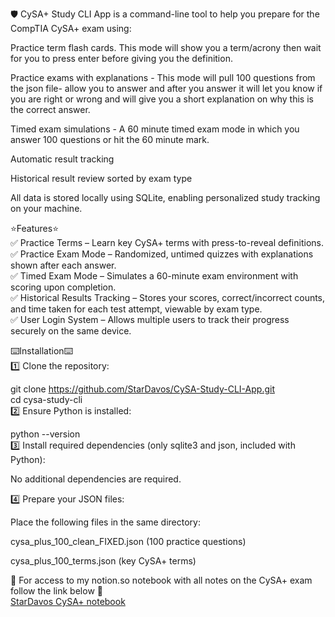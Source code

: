 🛡️ CySA+ Study CLI App is a command-line tool to help you prepare for the CompTIA CySA+ exam using:

Practice term flash cards. This mode will show you a term/acrony then wait for you to press enter before giving you the definition.

Practice exams with explanations - This mode will pull 100 questions from the json file- allow you to answer and after you answer it will let you know if you are right or wrong and will give you a short explanation on why this is the correct answer.

Timed exam simulations - A 60 minute timed exam mode in which you answer 100 questions or hit the 60 minute mark.

Automatic result tracking

Historical result review sorted by exam type

All data is stored locally using SQLite, enabling personalized study tracking on your machine.<br/>

⭐️Features⭐️<br/>
✅ Practice Terms – Learn key CySA+ terms with press-to-reveal definitions. <br/>
✅ Practice Exam Mode – Randomized, untimed quizzes with explanations shown after each answer. <br/>
✅ Timed Exam Mode – Simulates a 60-minute exam environment with scoring upon completion. <br/>
✅ Historical Results Tracking – Stores your scores, correct/incorrect counts, and time taken for each test attempt, viewable by exam type. <br/>
✅ User Login System – Allows multiple users to track their progress securely on the same device.<br/>

⌨️Installation⌨️<br/>
1️⃣ Clone the repository:<br/>

git clone https://github.com/StarDavos/CySA-Study-CLI-App.git<br/>
cd cysa-study-cli<br/>
2️⃣ Ensure Python is installed:<br/>

python --version<br/>
3️⃣ Install required dependencies (only sqlite3 and json, included with Python):<br/>

No additional dependencies are required.<br/>

4️⃣ Prepare your JSON files:<br/>

Place the following files in the same directory:<br/>

cysa_plus_100_clean_FIXED.json (100 practice questions)<br/>

cysa_plus_100_terms.json (key CySA+ terms)<br/>

📓 For access to my notion.so notebook with all notes on the CySA+ exam follow the link below 📓<br/>
[StarDavos CySA+ notebook](https://stardavos.notion.site/Security-Operations-1bc3e028b6f980feb6fadf90f78f83fa)
